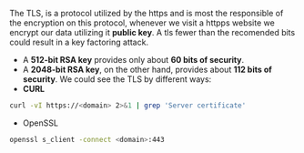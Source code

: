 The TLS, is a protocol utilized by the https and is most the responsible of the encryption on this protocol, whenever we visit a httpps website we encrypt our data utilizing it **public key**. A tls fewer than the recomended bits could result in a key factoring attack.

- A **512-bit RSA key** provides only about **60 bits of security**.
- A **2048-bit RSA key**, on the other hand, provides about **112 bits of security**.
We could see the TLS by different ways:
- **CURL**
```sh
curl -vI https://<domain> 2>&1 | grep 'Server certificate'
```
- OpenSSL
```sh
openssl s_client -connect <domain>:443
```